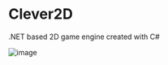 # Clever2D
.NET based 2D game engine created with C#

![image](https://user-images.githubusercontent.com/29477753/135308514-29f7bcb4-6daa-46ce-b4c8-4cd55ae8471e.png)

